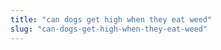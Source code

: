 ```yaml
---
title: "can dogs get high when they eat weed"
slug: "can-dogs-get-high-when-they-eat-weed"
---
```


